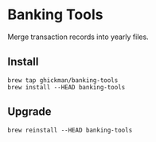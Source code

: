 # Banking Tools

Merge transaction records into yearly files.

## Install

    brew tap ghickman/banking-tools
    brew install --HEAD banking-tools


## Upgrade

    brew reinstall --HEAD banking-tools
